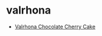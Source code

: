 # valrhona

 * [Valrhona Chocolate Cherry Cake](../index/v/valrhona-chocolate-cherry-cake-14304.json)
